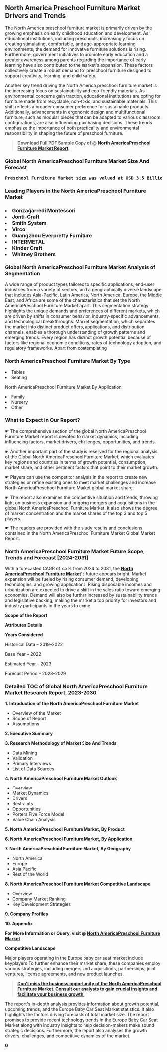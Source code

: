 <p><h2>North America Preschool Furniture Market Drivers and Trends</h2><p>The North America preschool furniture market is primarily driven by the growing emphasis on early childhood education and development. As educational institutions, including preschools, increasingly focus on creating stimulating, comfortable, and age-appropriate learning environments, the demand for innovative furniture solutions is rising. Furthermore, government initiatives to promote early education and a greater awareness among parents regarding the importance of early learning have also contributed to the market's expansion. These factors collectively create a robust demand for preschool furniture designed to support creativity, learning, and child safety.</p><p>Another key trend driving the North America preschool furniture market is the increasing focus on sustainability and eco-friendly materials. As environmental concerns gain traction, educational institutions are opting for furniture made from recyclable, non-toxic, and sustainable materials. This shift reflects a broader consumer preference for sustainable products. Additionally, advancements in ergonomic design and multifunctional furniture, such as modular pieces that can be adapted to various classroom configurations, are also influencing purchasing decisions. These trends emphasize the importance of both practicality and environmental responsibility in shaping the future of preschool furniture.</p></p><blockquote id="" class=""><strong>Download Full PDF Sample Copy of @&nbsp;<a href="https://www.verifiedmarketreports.com/download-sample/?rid=674984&utm_source=GitHub-Jan&utm_medium=251" target="_blank">North AmericaPreschool Furniture Market Report</a>&nbsp;&nbsp;</strong></blockquote><h3 id="" class=""><strong>Global&nbsp;North AmericaPreschool Furniture Market Size And Forecast</strong></h3><pre class="reader-text-block__code-block"><strong>Preschool Furniture Market size was valued at USD 3.5 Billion in 2022 and is projected to reach USD 5.2 Billion by 2030, growing at a CAGR of 6.6% from 2024 to 2030.</strong></pre><h3 id="" class="">Leading Players in the&nbsp;North AmericaPreschool Furniture Market</h3><h3 class=""></Li><Li>Gonzagarredi Montessori</Li><Li> Jonti-Craft</Li><Li> Smith System</Li><Li> Virco</Li><Li> Guangzhou Everpretty Furniture</Li><Li> INTERMETAL</Li><Li> Kinder Craft</Li><Li> Whitney Brothers</h3><h3 id="" class="">Global&nbsp;North AmericaPreschool Furniture Market Analysis of Segmentation</h3><p id="" class="">A wide range of product types tailored to specific applications, end-user industries from a variety of sectors, and a geographically diverse landscape that includes Asia-Pacific, Latin America, North America, Europe, the Middle East, and Africa are some of the characteristics that set the North AmericaPreschool Furniture Market apart. This segmentation strategy highlights the unique demands and preferences of different markets, which are driven by shifts in consumer behavior, industry-specific advancements, and technological breakthroughs. Market segmentation, which separates the market into distinct product offers, applications, and distribution channels, enables a thorough understanding of growth patterns and emerging trends. Every region has distinct growth potential because of factors like regional economic conditions, rates of technology adoption, and regulatory frameworks. Apart from contemplating</p><h3 id="" class="">North AmericaPreschool Furniture Market&nbsp;By Type</h3><p></Li><Li>Tables</Li><Li> Seating</p><div class="" data-test-id=""><p>North AmericaPreschool Furniture Market&nbsp;By Application</p></div><p class=""></Li><Li>Family</Li><Li> Nursery</Li><Li> Other</p><div class="" data-test-id=""><h3><span class="">What to Expect in Our Report?</span></h3></div><div class="" data-test-id=""><p><span class="">☛ The comprehensive section of the global North AmericaPreschool Furniture Market report is devoted to market dynamics, including influencing factors, market drivers, challenges, opportunities, and trends.</span></p></div><div class="" data-test-id=""><p><span class="">☛ Another important part of the study is reserved for the regional analysis of the Global North AmericaPreschool Furniture Market, which evaluates key regions and countries in terms of growth potential, consumption, market share, and other pertinent factors that point to their market growth.</span></p></div><div class="" data-test-id=""><p><span class="">☛ Players can use the competitor analysis in the report to create new strategies or refine existing ones to meet market challenges and increase North AmericaPreschool Furniture Market global market share.</span></p></div><div class="" data-test-id=""><p><span class="">☛ The report also examines the competitive situation and trends, throwing light on business expansion and ongoing mergers and acquisitions in the global North AmericaPreschool Furniture Market. It also shows the degree of market concentration and the market shares of the top 3 and top 5 players.</span></p></div><div class="" data-test-id=""><p><span class="">☛ The readers are provided with the study results and conclusions contained in the North AmericaPreschool Furniture Market Global Market Report.</span></p></div><div class="" data-test-id=""><h3><span class="">North AmericaPreschool Furniture Market Future Scope, Trends and Forecast [2024-2031]</span></h3></div><div class="" data-test-id=""><p><span class="">With a forecasted CAGR of x.x% from 2024 to 2031, the <strong><a href="https://www.verifiedmarketreports.com/download-sample/?rid=674984&utm_source=GitHub-Jan&utm_medium=251" target="_blank">North AmericaPreschool Furniture Market</a>'</strong>s future appears bright. Market expansion will be fueled by rising consumer demand, developing technologies, and growing applications. Rising disposable incomes and urbanization are expected to drive a shift in the sales ratio toward emerging economies. Demand will also be further increased by sustainability trends and legislative backing, making the market a top priority for investors and industry participants in the years to come.</span></p><p id="ember66" class="ember-view reader-text-block__paragraph"><strong>Scope of the Report</strong></p><p id="ember67" class="ember-view reader-text-block__paragraph"><strong>Attributes Details</strong></p><p id="ember68" class="ember-view reader-text-block__paragraph"><strong>Years Considered</strong></p><p id="ember69" class="ember-view reader-text-block__paragraph">Historical Data &ndash; 2019&ndash;2022</p><p id="ember70" class="ember-view reader-text-block__paragraph">Base Year &ndash; 2022</p><p id="ember71" class="ember-view reader-text-block__paragraph">Estimated Year &ndash; 2023</p><p id="ember72" class="ember-view reader-text-block__paragraph">Forecast Period &ndash; 2023&ndash;2029</p></div><h3 id="" class="">Detailed TOC of Global North AmericaPreschool Furniture Market Research Report, 2023-2030</h3><p id="" class=""><strong>1. Introduction of the North AmericaPreschool Furniture Market</strong></p><ul><li>Overview of the Market</li><li>Scope of Report</li><li>Assumptions</li></ul><p id="" class=""><strong>2. Executive Summary</strong></p><p id="" class=""><strong>3. Research Methodology of Market Size And Trends</strong></p><ul><li>Data Mining</li><li>Validation</li><li>Primary Interviews</li><li>List of Data Sources</li></ul><p id="" class=""><strong>4. North AmericaPreschool Furniture Market Outlook</strong></p><ul><li>Overview</li><li>Market Dynamics</li><li>Drivers</li><li>Restraints</li><li>Opportunities</li><li>Porters Five Force Model</li><li>Value Chain Analysis</li></ul><p id="" class=""><strong>5. North AmericaPreschool Furniture Market, By Product</strong></p><p id="" class=""><strong>6. North AmericaPreschool Furniture Market, By Application</strong></p><p id="" class=""><strong>7. North AmericaPreschool Furniture Market, By Geography</strong></p><ul><li>North America</li><li>Europe</li><li>Asia Pacific</li><li>Rest of the World</li></ul><p id="" class=""><strong>8. North AmericaPreschool Furniture Market Competitive Landscape</strong></p><ul><li>Overview</li><li>Company Market Ranking</li><li>Key Development Strategies</li></ul><p id="" class=""><strong>9. Company Profiles</strong></p><p id="" class=""><strong>10. Appendix</strong></p><p><strong>For More Information or Query, visit&nbsp;@ <a href="https://www.verifiedmarketreports.com/product/preschool-furniture-market/" target="_blank">North AmericaPreschool Furniture Market</a></strong></p><p id="ember61" class="ember-view reader-text-block__paragraph"><strong>Competitive Landscape</strong></p><p id="ember62" class="ember-view reader-text-block__paragraph">Major players operating in the Europe baby car seat market include keyplayers To further enhance their market share, these companies employ various strategies, including mergers and acquisitions, partnerships, joint ventures, license agreements, and new product launches.</p><blockquote id="ember63" class="ember-view reader-text-block__blockquote"><strong><a href="https://www.verifiedmarketreports.com/download-sample/?rid=674984&utm_source=GitHub-Jan&utm_medium=251" target="_blank">Don&rsquo;t miss the business opportunity of the North AmericaPreschool Furniture Market. Consult our analysts to gain crucial insights and facilitate your business growth.</a></strong></blockquote><p id="ember64" class="ember-view reader-text-block__paragraph">The report's in-depth analysis provides information about growth potential, upcoming trends, and the Europe Baby Car Seat Market statistics. It also highlights the factors driving forecasts of total market size. The report promises to provide recent technology trends in the Europe Baby Car Seat Market along with industry insights to help decision-makers make sound strategic decisions. Furthermore, the report also analyses the growth drivers, challenges, and competitive dynamics of the market.</p><p class="ember-view reader-text-block__paragraph"><strong>0</strong></p>
